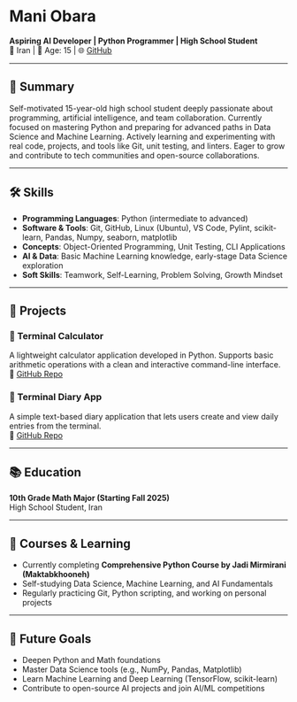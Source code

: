 # Mani Obara

**Aspiring AI Developer | Python Programmer | High School Student**  
📍 Iran | 🧠 Age: 15 | 🌐 [GitHub](https://github.com/Mani-Obara2009)

---

## 🧩 Summary

Self-motivated 15-year-old high school student deeply passionate about programming, artificial intelligence, and team collaboration. Currently focused on mastering Python and preparing for advanced paths in Data Science and Machine Learning. Actively learning and experimenting with real code, projects, and tools like Git, unit testing, and linters. Eager to grow and contribute to tech communities and open-source collaborations.

---

## 🛠 Skills

- **Programming Languages**: Python (intermediate to advanced)
- **Software & Tools**: Git, GitHub, Linux (Ubuntu), VS Code, Pylint, scikit-learn, Pandas, Numpy, seaborn, matplotlib
- **Concepts**: Object-Oriented Programming, Unit Testing, CLI Applications
- **AI & Data**: Basic Machine Learning knowledge, early-stage Data Science exploration
- **Soft Skills**: Teamwork, Self-Learning, Problem Solving, Growth Mindset

---

## 🚀 Projects

### 🧮 Terminal Calculator
A lightweight calculator application developed in Python. Supports basic arithmetic operations with a clean and interactive command-line interface.  
🔗 [GitHub Repo]([https://github.com/Mani-Obara2009/Calculator](https://github.com/Mani-Obara2009/Daftarche-Khatere.git))

### 📓 Terminal Diary App
A simple text-based diary application that lets users create and view daily entries from the terminal.  
🔗 [GitHub Repo]([https://github.com/Mani-Obara2009/Terminal-Diary](https://github.com/Mani-Obara2009/Daftarche-Khatere.git))

---

## 📚 Education

**10th Grade Math Major (Starting Fall 2025)**  
High School Student, Iran

---

## 🧠 Courses & Learning

- Currently completing **Comprehensive Python Course by Jadi Mirmirani (Maktabkhooneh)**
- Self-studying Data Science, Machine Learning, and AI Fundamentals
- Regularly practicing Git, Python scripting, and working on personal projects

---

## 🌱 Future Goals

- Deepen Python and Math foundations
- Master Data Science tools (e.g., NumPy, Pandas, Matplotlib)
- Learn Machine Learning and Deep Learning (TensorFlow, scikit-learn)
- Contribute to open-source AI projects and join AI/ML competitions
